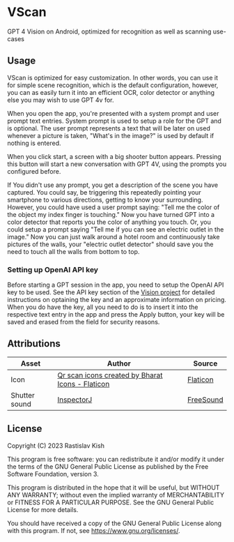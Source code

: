 # VScan

GPT 4 Vision on Android, optimized for recognition as well as scanning use-cases

## Usage

VScan is optimized for easy customization. In other words, you can use it for simple scene recognition, which is the default configuration, however, you can as easily turn it into an efficient OCR, color detector or anything else you may wish to use GPT 4v for.

When you open the app, you're presented with a system prompt and user prompt text entries. System prompt is used to setup a role for the GPT and is optional. The user prompt represents a text that will be later on used whenever a picture is taken, "What's in the image?" is used by default if nothing is entered.

When you click start, a screen with a big shooter button appears. Pressing this button will start a new conversation with GPT 4V, using the prompts you configured before.

If You didn't use any prompt, you get a description of the scene you have captured. You could say, be triggering this repeatedly pointing your smartphone to various directions, getting to know your surrounding. However, you could have used a user prompt saying: "Tell me the color of the object my index finger is touching." Now you have turned GPT into a color detector that reports you the color of anything you touch. Or, you could setup a prompt saying "Tell me if you can see an electric outlet in the image." Now you can just walk around a hotel room and continuously take pictures of the walls, your "electric outlet detector" should save you the need to touch all the walls from bottom to top.

### Setting up OpenAI API key

Before starting a GPT session in the app, you need to setup the OpenAI API key to be used. See the API key section of the [Vision project](https://github.com/RastislavKish/vision) for detailed instructions on optaining the key and an approximate information on pricing. When you do have the key, all you need to do is to insert it into the respective text entry in the app and press the Apply button, your key will be saved and erased from the field for security reasons.

## Attributions

Asset | Author | Source
--- | --- | ---
Icon | <a href="https://www.flaticon.com/free-icons/qr-scan" title="qr scan icons">Qr scan icons created by Bharat Icons - Flaticon</a> | [Flaticon](https://www.flaticon.com/free-icon/scanning_7698853?term=scanner&page=1&position=3&origin=search&related_id=7698853)
Shutter sound | [InspectorJ](https://freesound.org/people/InspectorJ/) | [FreeSound](https://freesound.org/people/InspectorJ/sounds/360329/)

## License

Copyright (C) 2023 Rastislav Kish

This program is free software: you can redistribute it and/or modify
it under the terms of the GNU General Public License as published by
the Free Software Foundation, version 3.

This program is distributed in the hope that it will be useful,
but WITHOUT ANY WARRANTY; without even the implied warranty of
MERCHANTABILITY or FITNESS FOR A PARTICULAR PURPOSE. See the
GNU General Public License for more details.

You should have received a copy of the GNU General Public License
along with this program. If not, see <https://www.gnu.org/licenses/>.

